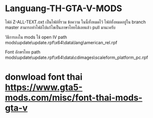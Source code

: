 # Languang-TH-GTA-V-MODS
ไฟล์ Z-ALL-TEXT.oxt เป็นไฟล์ที่รวม ข้อความ ในนี้ทั้งหมดไว้
ไฟล์ทั้งหมดอยู่ใน branch master
สามารถทำไฟล์ไปแก้ไขเป็นภาษาไทยได้เลยแล้ว pull มานะครับ

วิธีการลงใน mods ใช้ open IV
path mods\update\update.rpf\x64\data\lang\american_rel.rpf

Font อักษรไทย
path mods\update\update.rpf\x64\data\cdimages\scaleform_platform_pc.rpf
# donwload font thai  https://www.gta5-mods.com/misc/font-thai-mods-gta-v

